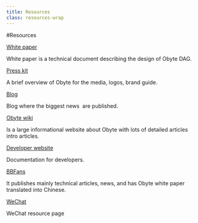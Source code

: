 ```yaml
---
title: Resources
class: resources-wrap
---
```


#Resources
<div class="resources-list">
    <div class="resource-block">
        <div class="img-block">
            <img src="/user/themes/obyte/assets/resources/resource1.svg" alt="">
        </div>
        <div class="info-block">
            <div class="title"><a href="/Byteball.pdf">White paper</a></div>
            <p>White paper is a technical document describing the design of Obyte DAG.</p>
        </div>
    </div>
    <div class="resource-block">
        <div class="img-block">
            <img src="/user/themes/obyte/assets/resources/resource2.svg" alt="">
        </div>
        <div class="info-block">
            <div class="title"><a href="https://press.obyte.org" target="_blank">Press kit</a></div>
            <p>A brief overview of Obyte for the media, logos, brand guide.</p>
        </div>
    </div>
    <div class="resource-block">
        <div class="img-block">
            <img src="/user/themes/obyte/assets/resources/resource3.svg" alt="">
        </div>
        <div class="info-block">
            <div class="title"><a href="https://medium.com/obyte" target="_blank">Blog</a></div>
            <p>Blog where the biggest news  are published.</p>
        </div>
    </div>
    <div class="resource-block">
        <div class="img-block">
            <img src="/user/themes/obyte/assets/resources/resource4.svg" alt="">
        </div>
        <div class="info-block">
            <div class="title"><a href="https://wiki.obyte.org" target="_blank">Obyte wiki</a></div>
            <p>Is a large informational website about Obyte with lots of detailed articles intro articles.</p>
        </div>
    </div>
    <div class="resource-block">
        <div class="img-block">
            <img src="/user/themes/obyte/assets/resources/resource5.svg" alt="">
        </div>
        <div class="info-block">
            <div class="title"><a href="https://developer.obyte.org" target="_blank">Developer website</a></div>
            <p>Documentation for developers.</p>
        </div>
    </div>
    <div class="resource-block">
        <div class="img-block">
            <img src="/user/themes/obyte/assets/resources/resource6.svg" alt="">
        </div>
        <div class="info-block">
            <div class="title"><a href="https://bbfans.org/" target="_blank">BBFans</a></div>
            <p>It publishes mainly technical articles, news, and has Obyte white paper translated into Chinese.</p>
        </div>
    </div>
    <div class="resource-block">
        <div class="img-block">
            <img src="/user/themes/obyte/assets/resources/resource7.svg" alt="">
        </div>
        <div class="info-block">
            <div class="title"><a href="https://mp.weixin.qq.com/s/JB0_MlK6w--D6pO5zPHAQQ" target="_blank">WeChat</a></div>
            <p>WeChat resource page</p>
        </div>
    </div>
</div>

